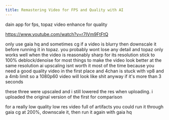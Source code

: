 ```yaml
---
title: Remastering Video for FPS and Quality with AI
---
```



dain app for fps, topaz video enhance for quality

https://www.youtube.com/watch?v=r7IVm9FtFtQ


only use gaia hq and sometimes cg
if a video is blurry then downscale it before running it in topaz. you probably wont lose any detail and topaz only works well when the video is reasonably sharp for its resolution
stick to 100% deblock/denoise for most things to make the video look better at the same resolution
ai upscaling isnt worth it most of the time because you need a good quality video in the first place and 4chan is stuck with vp8 and a 4mb limit so a 1080p60 video will look like shit anyway if it's more than 3 seconds

these three were upscaled and i still lowered the res when uploading. i uploaded the original version of the first for comparison

for a really low quality low res video full of artifacts you could run it through gaia cg at 200%, downscale it, then run it again with gaia hq
